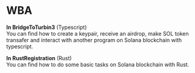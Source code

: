 # WBA

**In BridgeToTurbin3** (Typescript)  
You can find how to create a keypair, receive an airdrop, make SOL token transafer and interact with another program on Solana blockchain with typescript.  

**In RustRegistration** (Rust)  
You can find how to do some basic tasks on Solana blockchain with Rust.